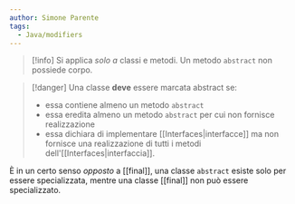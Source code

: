 ```yaml
---
author: Simone Parente
tags:
  - Java/modifiers
---
```

>[!info] 
>Si applica *solo a* classi e metodi.
>Un metodo `abstract` non possiede corpo.

>[!danger] 
>Una classe **deve** essere marcata abstract se:
>- essa contiene almeno un metodo `abstract`
>- essa eredita almeno un metodo `abstract` per cui non fornisce realizzazione
>- essa dichiara di implementare [[Interfaces|interfacce]] ma non fornisce una realizzazione di tutti i metodi dell'[[Interfaces|interfaccia]].

È in un certo senso *opposto* a [[final]], una classe `abstract` esiste solo per essere specializzata, mentre una classe [[final]] non può essere specializzato.